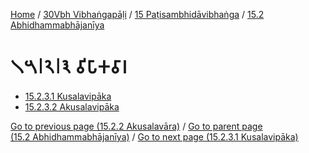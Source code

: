 
[Home](/) / [30Vbh Vibhaṅgapāḷi](../...md) / [15 Paṭisambhidāvibhaṅga](...md) / [15.2 Abhidhammabhājanīya](../30Vbh/15/15.2.md)

# 𑁧𑁫𑁇𑁨𑁇𑁩 𑀯𑀺𑀧𑀸𑀓𑀯𑀸𑀭

* [15.2.3.1 Kusalavipāka](15.2.3/15.2.3.1.md)
* [15.2.3.2 Akusalavipāka](15.2.3/15.2.3.2.md)

[Go to previous page (15.2.2 Akusalavāra)](15.2.2.md) / [Go to parent page (15.2 Abhidhammabhājanīya)](../30Vbh/15/15.2.md) / [Go to next page (15.2.3.1 Kusalavipāka)](15.2.3/15.2.3.1.md)


